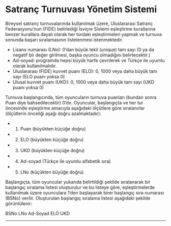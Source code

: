 # Satranç Turnuvası Yönetim Sistemi

Bireysel satranç turnuvalarında kullanılmak üzere, Uluslararası Satranç Federasyonu’nun (FIDE)
belirlediği İsviçre Sistemi eşleştirme kurallarına benzer kurallara dayalı olarak her turdaki
eşleştirmeleri yapmak ve turnuva sonunda başarı sıralamasının listelenmesi istenmektedir.

- Lisans numarası (LNo): 0’dan büyük tekil (unique) tam sayı (0 ya da negatif bir değer girilmesi, başka oyuncu olmadığını belirtecektir.)
- Ad-soyad: programda hepsi büyük harfe çevrilerek ve Türkçe ile uyumlu olarak kullanılmalıdır.
- Uluslararası (FIDE) kuvvet puanı (ELO): 0, 1000 veya daha büyük tam sayı (ELO puanı yoksa 0)
- Ulusal kuvvet puanı (UKD): 0, 1000 veya daha büyük tam sayı (UKD puanı yoksa 0)

Turnuva başlangıcında, tüm oyuncuların turnuva puanları (bundan sonra Puan diye
bahsedilecektir) 0’dır. Oyuncular, başlangıçta ve her tur öncesinde eşleştirme amacıyla aşağıdaki
ölçütlere göre sıralanırlar (ölçütlerin önceliği aşağı doğru azalmaktadır):

- 1. Puan (büyükten küçüğe doğru)
- 2. ELO (büyükten küçüğe doğru)
- 3. UKD (büyükten küçüğe doğru)
- 4. Ad-soyad (Türkçe ile uyumlu alfabetik sıra)
- 5. LNo (küçükten büyüğe doğru)

Başlangıçta, tüm oyuncular yukarıda belirtildiği şekilde sıralanarak bir başlangıç sıralama listesi
oluşturulur ve bu listeye göre, eşleştirmelerde kullanılmak üzere oyunculara 1’den başlayarak
birer başlangıç sıra numarası (BSNo) verilir. Oluşturulan başlangıç sıralama listesi aşağıdaki
şekilde görüntülenir:

BSNo LNo Ad-Soyad ELO UKD
---- ----- ------------ ---- ----
